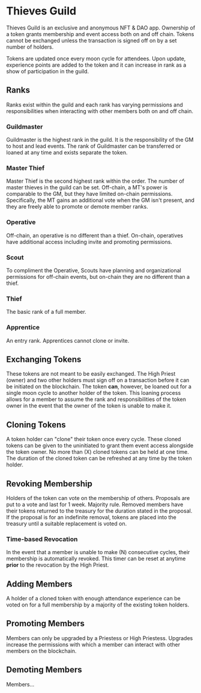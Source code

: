 # Thieves Guild
Thieves Guild is an exclusive and anonymous NFT & DAO app. Ownership of a token grants membership and event access both on and off chain. Tokens cannot be exchanged unless the transaction is signed off on by a set number of holders.

Tokens are updated once every moon cycle for attendees. Upon update, experience points are added to the token and it can increase in rank as a show of participation in the guild. 

## Ranks
Ranks exist within the guild and each rank has varying permissions and responsibilities when interacting with other members both on and off chain. 

### Guildmaster
Guildmaster is the highest rank in the guild. It is the responsibility of the GM to host and lead events. The rank of Guildmaster can be transferred or loaned at any time and exists separate the token. 

### Master Thief 
Master Thief is the second highest rank within the order. The number of master thieves in the guild can be set. Off-chain, a MT's power is comparable to the GM, but they have limited on-chain permissions. Specifically, the MT gains an additional vote when the GM isn't present, and they are freely able to promote or demote member ranks. 

### Operative
Off-chain, an operative is no different than a thief. On-chain, operatives have additional access including invite and promoting permissions.

### Scout
To compliment the Operative, Scouts have planning and organizational permissions for off-chain events, but on-chain they are no different than a thief.

### Thief
The basic rank of a full member.

### Apprentice
An entry rank. Apprentices cannot clone or invite.

## Exchanging Tokens
These tokens are not meant to be easily exchanged. The High Priest (owner) and two other holders must sign off on a transaction before it can be initiated on the blockchain. The token **can**, however, be loaned out for a single moon cycle to another holder of the token. This loaning process allows for a member to assume the rank and responsibilities of the token owner in the event that the owner of the token is unable to make it.

## Cloning Tokens
A token holder can "clone" their token once every cycle. These cloned tokens can be given to the uninitiated to grant them event access alongside the token owner. No more than (X) cloned tokens can be held at one time. The duration of the cloned token can be refreshed at any time by the token holder. 

## Revoking Membership 
Holders of the token can vote on the membership of others. Proposals are put to a vote and last for 1 week. Majority rule. Removed members have their tokens returned to the treasury for the duration stated in the proposal. If the proposal is for an indefinite removal, tokens are placed into the treasury until a suitable replacement is voted on. 

### Time-based Revocation 
In the event that a member is unable to make (N) consecutive cycles, their membership is automatically revoked. This timer can be reset at anytime **prior** to the revocation by the High Priest. 

## Adding Members
A holder of a cloned token with enough attendance experience can be voted on for a full membership by a majority of the existing token holders. 

## Promoting Members
Members can only be upgraded by a Priestess or High Priestess. Upgrades increase the permissions with which a member can interact with other members on the blockchain. 

## Demoting Members
Members...

